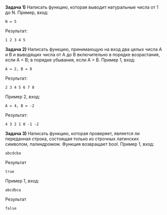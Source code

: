 **Задача 1)** Написать функцию, которая выводит натуральные числа от 1 до N.
Пример, вход:
```
N = 5
```
Результат:
```
1 2 3 4 5
```

**Задача 2)** Написать функцию, принимающую на вход два целых числа A и B и выводящих числа от A до B включительно в порядке возрастания, если A < B; в порядке убывания, если A > B.
Пример 1, вход:
```
A = 2, B = 8
```
Результат:
```
2 3 4 5 6 7 8
```
Пример 2, вход:
```
A = 4, B = -2
```
Результат:
```
4 3 2 1 0 -1 -2
```

**Задача 3)** Написать функцию, которая проверяет, является ли переданная строка, состоящая только из строчных латинских символом, палиндромом. Функция возвращает bool.
Пример 1, вход:
```
abcdcba
```
Результат
```
true
```
Пример 1, вход:
```
abcdbca
```
Результат
```
false
```
